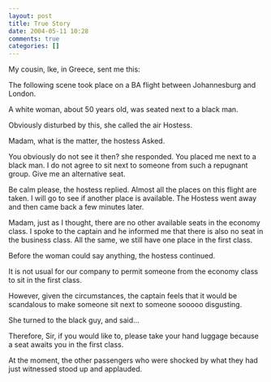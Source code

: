 ```yaml
---
layout: post
title: True Story
date: 2004-05-11 10:28
comments: true
categories: []
---
```

My cousin, Ike, in Greece, sent me this:

The following scene took place on a BA flight between Johannesburg and London.

A white woman, about 50 years old, was seated next to a black man.

Obviously disturbed by this, she called the air Hostess.

Madam, what is the matter, the hostess Asked.

You obviously do not see it then? she responded. You placed me next to a black man. I do not agree to sit next to someone from such a repugnant  group. Give me an alternative seat.

Be calm please, the hostess replied. Almost all the places on this flight are taken. I will go to see if another place is available.  The Hostess went away and then came back a few minutes later.

Madam, just as I thought, there are no other available seats in the economy class. I spoke to the captain and he informed me that there is also no seat in the business class. All the same, we still have one place in the first class.

Before the woman could say anything, the hostess continued.

It is not usual for our company to permit someone from the economy class to sit in the first class.
 
However, given the circumstances, the captain feels that it would be scandalous to make someone sit next to someone sooooo disgusting.

She turned to the black guy, and said...

Therefore, Sir, if you would like to, please take your hand luggage because a seat awaits you in the first class.

At the moment, the other passengers who were shocked by what they had just witnessed stood up and applauded.
